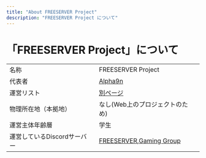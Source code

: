 ```yaml
---
title: "About FREESERVER Project"
description: "FREESERVER Project について"
---
```


# 「FREESERVER Project」について
|                             |                                                                                             |
| --------------------------- | ------------------------------------------------------------------------------------------- |
| 名称                        | FREESERVER Project                                                                          |
| 代表者                      | [Alpha9n](user/alphakun)                                                                    |
| 運営リスト                  | [別ページ](admins)                                                                          |
| 物理所在地（本拠地）        | なし(Web上のプロジェクトのため)                                                             |
| 運営主体年齢層              | 学生                                                                                        |
| 運営しているDiscordサーバー | [FREESERVER](https://www.discord.gg/dSZkk4D),[Gaming Group](https://www.discord.gg/38kEFTf) |